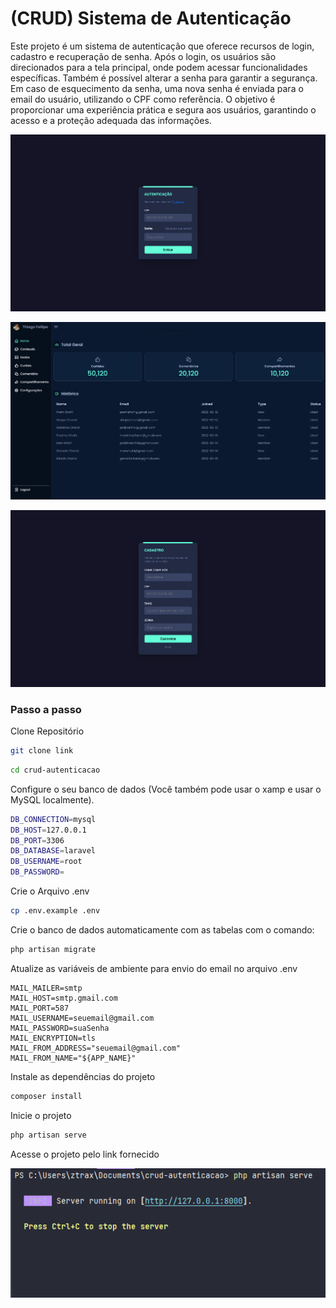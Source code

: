 # (CRUD) Sistema de Autenticação

Este projeto é um sistema de autenticação que oferece recursos de login, cadastro e recuperação de senha. Após o login, os usuários são direcionados para a tela principal, onde podem acessar funcionalidades específicas. Também é possível alterar a senha para garantir a segurança. Em caso de esquecimento da senha, uma nova senha é enviada para o email do usuário, utilizando o CPF como referência. O objetivo é proporcionar uma experiência prática e segura aos usuários, garantindo o acesso e a proteção adequada das informações.



![](https://github.com/ThiagoFSPaiva/crud-autenticacao/blob/main/screenshot/print1.png)

![](https://github.com/ThiagoFSPaiva/crud-autenticacao/blob/main/screenshot/print2.png)

![](https://github.com/ThiagoFSPaiva/crud-autenticacao/blob/main/screenshot/print3.png)

### Passo a passo

Clone Repositório
```sh
git clone link
```
```sh
cd crud-autenticacao
```
Configure o seu banco de dados (Você também pode usar o xamp e usar o MySQL localmente).
```sh
DB_CONNECTION=mysql
DB_HOST=127.0.0.1
DB_PORT=3306
DB_DATABASE=laravel
DB_USERNAME=root
DB_PASSWORD=
```

Crie o Arquivo .env
```sh
cp .env.example .env
```

Crie o banco de dados automaticamente com as tabelas com o comando:
```sh
php artisan migrate
```


Atualize as variáveis de ambiente para envio do email no arquivo .env
```dosini
MAIL_MAILER=smtp
MAIL_HOST=smtp.gmail.com
MAIL_PORT=587
MAIL_USERNAME=seuemail@gmail.com
MAIL_PASSWORD=suaSenha
MAIL_ENCRYPTION=tls
MAIL_FROM_ADDRESS="seuemail@gmail.com"
MAIL_FROM_NAME="${APP_NAME}"
```

Instale as dependências do projeto
```sh
composer install
```


Inicie o projeto
```sh
php artisan serve
```

Acesse o projeto pelo link fornecido

![](https://github.com/ThiagoFSPaiva/crud-autenticacao/blob/main/screenshot/print4.png)

